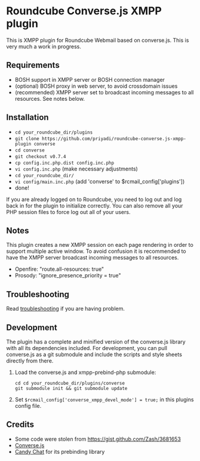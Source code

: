 Roundcube Converse.js XMPP plugin 
=================================

This is XMPP plugin for Roundcube Webmail based on converse.js. This is very
much a work in progress.

Requirements
------------
* BOSH support in XMPP server or BOSH connection manager
* (optional) BOSH proxy in web server, to avoid crossdomain issues
* (recommended) XMPP server set to broadcast incoming messages to all resources. See notes below.

Installation
------------
* `cd your_roundcube_dir/plugins`
* `git clone https://github.com/priyadi/roundcube-converse.js-xmpp-plugin converse`
* `cd converse`
* `git checkout v0.7.4`
* `cp config.inc.php.dist config.inc.php`
* `vi config.inc.php` (make necessary adjustments)
* `cd your_roundcube_dir/`
* `vi config/main.inc.php` (add 'converse' to $rcmail_config['plugins'])
* done!

If you are already logged on to Roundcube, you need to log out and log back in
for the plugin to initialize correctly. You can also remove all your PHP
session files to force log out all of your users.

Notes
-----

This plugin creates a new XMPP session on each page rendering in order to
support multiple active window. To avoid confusion it is recommended to have
the XMPP server broadcast incoming messages to all resources.

* Openfire: "route.all-resources: true"
* Prosody: "ignore_presence_priority = true"

Troubleshooting
---------------

Read [troubleshooting](TROUBLESHOOTING.md) if you are having problem. 

Development
-----------
The plugin has a complete and minified version of the converse.js library with
all its dependencies included. For development, you can pull converse.js as
a git submodule and include the scripts and style sheets directly from there.

1. Load the converse.js and xmpp-prebind-php submodule:
   ```
   cd cd your_roundcube_dir/plugins/converse
   git submodule init && git submodule update
   ```

2. Set `$rcmail_config['converse_xmpp_devel_mode'] = true;` in this plugins
   config file.

Credits
-------
* Some code were stolen from https://gist.github.com/Zash/3681653
* [Converse.js](http://conversejs.org)
* [Candy Chat](http://candy-chat.github.io/candy/) for its prebinding library
